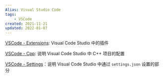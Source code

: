```yaml
---
Alias: Visual Studio Code
tags: 
    - VSCode
created: 2021-11-21
updated: 2022-01-07
---
```


[VSCode - Extensions](VSCode%20-%20Extensions.md): Visual Code Studio 中的插件

[VSCode - Cpp](VSCode%20-%20Cpp.md): 说明 Visual Code Studio 中 C++ 项目的配置

[VSCode - Settings](VSCode%20-%20Settings.md)：说明 Visual Code Studio 中通过 `settings.json` 设置的部分